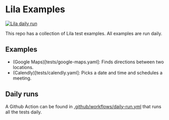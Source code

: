# Lila Examples

[![Lila daily run](https://github.com/lila-team/examples/actions/workflows/daily-run.yml/badge.svg)](https://github.com/lila-team/examples/actions/workflows/daily-run.yml)

This repo has a collection of Lila test examples. All examples are run daily.

## Examples

* (Google Maps)[tests/google-maps.yaml]: Finds directions between two locations.
* (Calendly)[tests/calendly.yaml]: Picks a date and time and schedules a meeting.

## Daily runs

A Github Action can be found in [.github/workflows/daily-run.yml](.github/workflows/daily-run.yml) that runs all the tests daily.
